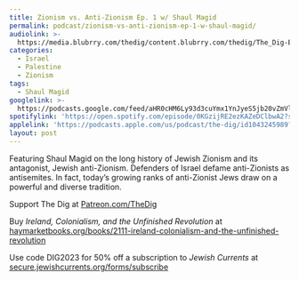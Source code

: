 ```yaml
---
title: Zionism vs. Anti-Zionism Ep. 1 w/ Shaul Magid
permalink: podcast/zionism-vs-anti-zionism-ep-1-w-shaul-magid/
audiolink: >-
  https://media.blubrry.com/thedig/content.blubrry.com/thedig/The_Dig-EP_427-Magid.mp3
categories:
  - Israel
  - Palestine
  - Zionism
tags:
  - Shaul Magid
googlelink: >-
  https://podcasts.google.com/feed/aHR0cHM6Ly93d3cuYmx1YnJyeS5jb20vZmVlZHMvdGhlZGlnLnhtbA/episode/aHR0cHM6Ly90aGVkaWcuYmx1YnJyeS5uZXQvP3A9MjUxMw?sa=X&ved=0CAUQkfYCahgKEwjY1cCc-vODAxUAAAAAHQAAAAAQ3AE
spotifylink: 'https://open.spotify.com/episode/0KGzijRE2ezKAZeDClbwA2?si=ca87d1cb1f3f4b09'
applelink: 'https://podcasts.apple.com/us/podcast/the-dig/id1043245989?i=1000637860348'
layout: post
---
```


Featuring Shaul Magid on the long history of Jewish Zionism and its antagonist, Jewish anti-Zionism. Defenders of Israel defame anti-Zionists as antisemites. In fact, today’s growing ranks of anti-Zionist Jews draw on a powerful and diverse tradition.

Support The Dig at [Patreon.com/TheDig](http://patreon.com/TheDig)

Buy *Ireland, Colonialism, and the Unfinished Revolution* at [haymarketbooks.org/books/2111-ireland-colonialism-and-the-unfinished-revolution](http://haymarketbooks.org/books/2111-ireland-colonialism-and-the-unfinished-revolution)

Use code DIG2023 for 50% off a subscription to *Jewish Currents* at [secure.jewishcurrents.org/forms/subscribe](http://secure.jewishcurrents.org/forms/subscribe)
